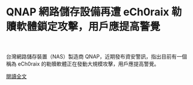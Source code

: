 # QNAP 網路儲存設備再遭 eCh0raix 勒贖軟體鎖定攻擊，用戶應提高警覺

<!--more-->
<!--300-->
<br><br/>
台灣網路儲存裝置（NAS）製造商 QNAP，近期發布資安警訊，指出目前有一個稱為 eCh0raix 的勒贖軟體正在發動大規模攻擊，用戶應提高警覺。

[閱讀全文](https://www.twcert.org.tw/tw/cp-104-4741-199b3-1.html)
